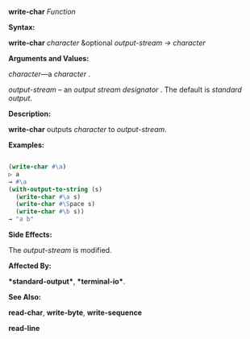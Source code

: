 **write-char** *Function* 



**Syntax:** 



**write-char** *character* &amp;optional *output-stream → character* 



**Arguments and Values:** 



*character*—a *character* . 



*output-stream* – an *output stream designator* . The default is *standard output*. 



**Description:** 



**write-char** outputs *character* to *output-stream*. 



**Examples:**
```lisp

(write-char #\a) 
▷ a 
→ #\a 
(with-output-to-string (s) 
  (write-char #\a s) 
  (write-char #\Space s) 
  (write-char #\b s)) 
→ "a b" 

```
**Side Effects:** 



The *output-stream* is modified. 



**Affected By:** 



**\*standard-output\***, **\*terminal-io\***. 



**See Also:** 



**read-char**, **write-byte**, **write-sequence** 







 



 



**read-line** 



